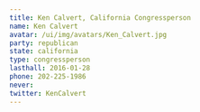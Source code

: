 ```yaml
---
title: Ken Calvert, California Congressperson
name: Ken Calvert
avatar: /ui/img/avatars/Ken_Calvert.jpg
party: republican
state: california
type: congressperson
lasthall: 2016-01-28
phone: 202-225-1986
never: 
twitter: KenCalvert
---
```

